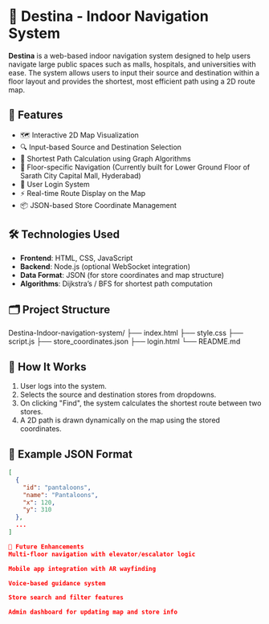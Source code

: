 

# 🧭 Destina - Indoor Navigation System

**Destina** is a web-based indoor navigation system designed to help users navigate large public spaces such as malls, hospitals, and universities with ease. The system allows users to input their source and destination within a floor layout and provides the shortest, most efficient path using a 2D route map.

## 🌟 Features

- 🗺️ Interactive 2D Map Visualization
- 🔍 Input-based Source and Destination Selection
- 📌 Shortest Path Calculation using Graph Algorithms
- 🏬 Floor-specific Navigation (Currently built for Lower Ground Floor of Sarath City Capital Mall, Hyderabad)
- 👤 User Login System
- ⚡ Real-time Route Display on the Map
- 📦 JSON-based Store Coordinate Management

## 🛠️ Technologies Used

- **Frontend**: HTML, CSS, JavaScript
- **Backend**: Node.js (optional WebSocket integration)
- **Data Format**: JSON (for store coordinates and map structure)
- **Algorithms**: Dijkstra’s / BFS for shortest path computation

## 🗂️ Project Structure
Destina-Indoor-navigation-system/
├── index.html
├── style.css
├── script.js
├── store_coordinates.json
├── login.html
└── README.md


## 🧠 How It Works

1. User logs into the system.
2. Selects the source and destination stores from dropdowns.
3. On clicking "Find", the system calculates the shortest route between two stores.
4. A 2D path is drawn dynamically on the map using the stored coordinates.

## 🧮 Example JSON Format

```json
[
  {
    "id": "pantaloons",
    "name": "Pantaloons",
    "x": 120,
    "y": 310
  },
  ...
]

🚀 Future Enhancements
Multi-floor navigation with elevator/escalator logic

Mobile app integration with AR wayfinding

Voice-based guidance system

Store search and filter features

Admin dashboard for updating map and store info
